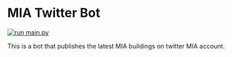 # MIA Twitter Bot
[![run main.py](https://github.com/Modernism-in-Architecture/MIA-twitter_action/actions/workflows/actions.yml/badge.svg)](https://github.com/Modernism-in-Architecture/MIA-twitter_action/actions/workflows/actions.yml)

This is a bot that publishes the latest MIA buildings on twitter MIA account.
